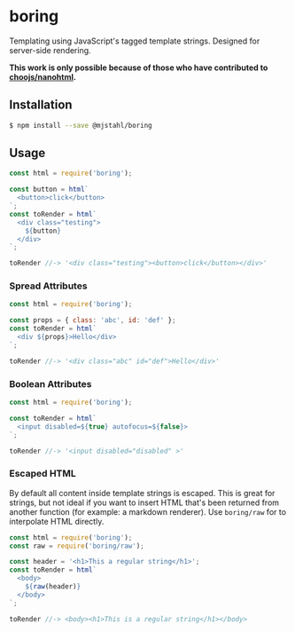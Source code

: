 # boring
Templating using JavaScript's tagged template strings. Designed for server-side
rendering.

**This work is only possible because of those who have contributed to [choojs/nanohtml](https://github.com/choojs/nanohtml).**

## Installation
```sh
$ npm install --save @mjstahl/boring
```

## Usage
```js
const html = require('boring');

const button = html`
  <button>click</button>
`;
const toRender = html`
  <div class="testing">
    ${button}
  </div>
`;

toRender //-> '<div class="testing"><button>click</button></div>'
```

### Spread Attributes
```js
const html = require('boring');

const props = { class: 'abc', id: 'def' };
const toRender = html`
  <div ${props}>Hello</div>
`;

toRender //-> '<div class="abc" id="def">Hello</div>'
```

### Boolean Attributes
```js
const html = require('boring');

const toRender = html`
  <input disabled=${true} autofocus=${false}>
`;

toRender //-> '<input disabled="disabled" >'
```

### Escaped HTML
By default all content inside template strings is escaped. This is great for
strings, but not ideal if you want to insert HTML that's been returned from
another function (for example: a markdown renderer). Use `boring/raw` for to
interpolate HTML directly.

```js
const html = require('boring');
const raw = require('boring/raw');

const header = '<h1>This a regular string</h1>';
const toRender = html`
  <body>
    ${raw(header)}
  </body>
`;

toRender //-> <body><h1>This is a regular string</h1></body>
```
